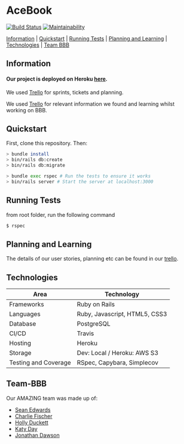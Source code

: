 # AceBook
[![Build Status](https://travis-ci.com/bear99a9/acebook-BBB.svg?branch=master)](https://travis-ci.com/bear99a9/acebook-BBB)
[![Maintainability](https://api.codeclimate.com/v1/badges/15ba9653be0d8342e6ee/maintainability)](https://codeclimate.com/github/bear99a9/acebook-BBB/maintainability)

[Information](#Information) | [Quickstart](#Quickstart) | [Running Tests](#Running-Tests) | [Planning and Learning](#Planning-and-Learning) | [Technologies](#Technologies) | [Team BBB](#Team-BBB)

## Information

#### Our project is deployed on Heroku [here](https://frozen-refuge-24901.herokuapp.com/).

We used [Trello](https://trello.com/b/HCVM8aJ3/acebook-bbb) for sprints, tickets and planning.

We used [Trello](https://trello.com/b/PzgRmgE6/bbb-crew-project) for relevant information we found and learning whilst working on BBB.


## Quickstart

First, clone this repository. Then:

```bash
> bundle install
> bin/rails db:create
> bin/rails db:migrate

> bundle exec rspec # Run the tests to ensure it works
> bin/rails server # Start the server at localhost:3000
```

## Running Tests
from root folder, run the following command
```bash
$ rspec
```

## Planning and Learning
The details of our user stories, planning etc can be found in our [trello](https://trello.com/b/HCVM8aJ3/acebook-bbb).

## Technologies

| Area                 | Technology                 |
| -------------------- | -------------------------- |
| Frameworks           | Ruby on Rails              |
| Languages            | Ruby, Javascript, HTML5, CSS3|
| Database             | PostgreSQL                 |
| CI/CD                | Travis                     |
| Hosting              | Heroku                     |
| Storage              | Dev: Local / Heroku: AWS S3|
| Testing and Coverage | RSpec, Capybara, Simplecov |

## Team-BBB

Our AMAZING team was made up of:

- [Sean Edwards](https://github.com/bear99a9)
- [Charlie Fischer](https://github.com/charliefischer)
- [Holly Duckett](https://github.com/HolsDuckett)
- [Katy Day](https://github.com/day-katy)
- [Jonathan Dawson](https://github.com/bullhornfixie)
